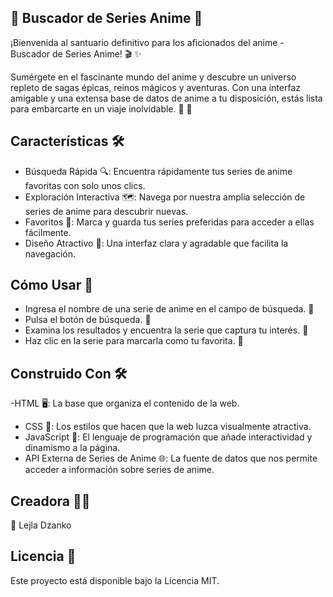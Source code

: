 ## 🌟 Buscador de Series Anime 🔎

¡Bienvenida al santuario definitivo para los aficionados del anime - Buscador de Series Anime! 🎬 ✨

Sumérgete en el fascinante mundo del anime y descubre un universo repleto de sagas épicas, reinos mágicos y aventuras. Con una interfaz amigable y una extensa base de datos de anime a tu disposición, estás lista para embarcarte en un viaje inolvidable. 🚀 🏯

## Características 🛠️

- Búsqueda Rápida 🔍: Encuentra rápidamente tus series de anime favoritas con solo unos clics.
- Exploración Interactiva 🗺️: Navega por nuestra amplia selección de series de anime para descubrir nuevas.
- Favoritos 💖: Marca y guarda tus series preferidas para acceder a ellas fácilmente.
- Diseño Atractivo 🌈: Una interfaz clara y agradable que facilita la navegación.

## Cómo Usar 📖
- Ingresa el nombre de una serie de anime en el campo de búsqueda. 📝
- Pulsa el botón de búsqueda. 🔎
- Examina los resultados y encuentra la serie que captura tu interés. 🧐
- Haz clic en la serie para marcarla como tu favorita. 👑

## Construido Con 🛠️
-HTML 🖥️: La base que organiza el contenido de la web.
- CSS 🎨: Los estilos que hacen que la web luzca visualmente atractiva.
- JavaScript 🚀: El lenguaje de programación que añade interactividad y dinamismo a la página.
- API Externa de Series de Anime 🌐: La fuente de datos que nos permite acceder a información sobre series de anime.

## Creadora 👩‍💻
👤 Lejla Dzanko 

## Licencia 📜
Este proyecto está disponible bajo la Licencia MIT. 